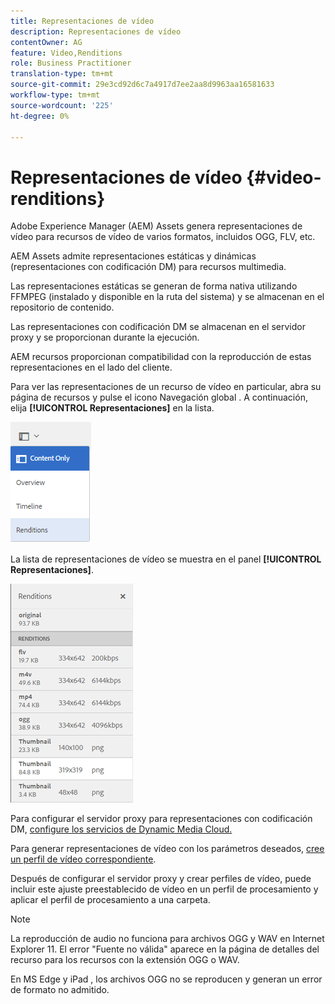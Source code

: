 ```yaml
---
title: Representaciones de vídeo
description: Representaciones de vídeo
contentOwner: AG
feature: Video,Renditions
role: Business Practitioner
translation-type: tm+mt
source-git-commit: 29e3cd92d6c7a4917d7ee2aa8d9963aa16581633
workflow-type: tm+mt
source-wordcount: '225'
ht-degree: 0%

---
```



# Representaciones de vídeo {#video-renditions}

Adobe Experience Manager (AEM) Assets genera representaciones de vídeo para recursos de vídeo de varios formatos, incluidos OGG, FLV, etc.

AEM Assets admite representaciones estáticas y dinámicas (representaciones con codificación DM) para recursos multimedia.

Las representaciones estáticas se generan de forma nativa utilizando FFMPEG (instalado y disponible en la ruta del sistema) y se almacenan en el repositorio de contenido.

Las representaciones con codificación DM se almacenan en el servidor proxy y se proporcionan durante la ejecución.

AEM recursos proporcionan compatibilidad con la reproducción de estas representaciones en el lado del cliente.

Para ver las representaciones de un recurso de vídeo en particular, abra su página de recursos y pulse el icono Navegación global . A continuación, elija **[!UICONTROL Representaciones]** en la lista.

![chlimage_1-478](assets/chlimage_1-478.png)

La lista de representaciones de vídeo se muestra en el panel **[!UICONTROL Representaciones]**.

![chlimage_1-479](assets/chlimage_1-479.png)

Para configurar el servidor proxy para representaciones con codificación DM, [configure los servicios de Dynamic Media Cloud.](config-dynamic.md)

Para generar representaciones de vídeo con los parámetros deseados, [cree un perfil de vídeo correspondiente](video-profiles.md).

Después de configurar el servidor proxy y crear perfiles de vídeo, puede incluir este ajuste preestablecido de vídeo en un perfil de procesamiento y aplicar el perfil de procesamiento a una carpeta.

>[!NOTE]
>
>La reproducción de audio no funciona para archivos OGG y WAV en Internet Explorer 11. El error &quot;Fuente no válida&quot; aparece en la página de detalles del recurso para los recursos con la extensión OGG o WAV.
>
>En MS Edge y iPad , los archivos OGG no se reproducen y generan un error de formato no admitido.
